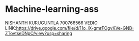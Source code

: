 # Machine-learning-ass
NISHANTH KURUGUNTLA
700766566
VEDIO LINK:https://drive.google.com/file/d/11o_lX-gmrFOgvKVe-GNB-ZTovtseDNpO/view?usp=sharing
